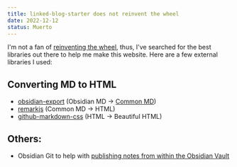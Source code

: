 ```yaml
---
title: linked-blog-starter does not reinvent the wheel
date: 2022-12-12
status: Muerto
---
```


I'm not a fan of [reinventing the wheel](reinventing-the-wheel.md), thus, I've searched for the best libraries out there to help me make this website. Here are a few external libraries I used:

## Converting MD to HTML

* [obsidian-export](https://github.com/zoni/obsidian-export) (Obsidian MD -> [Common MD](https://commonmark.org/))
* [remarkjs](https://github.com/remarkjs/remark) (Common MD -> HTML)
* [github-markdown-css](https://github.com/sindresorhus/github-markdown-css) (HTML -> Beautiful HTML)

## Others:

* Obsidian Git to help with [publishing notes from within the Obsidian Vault](connect-obsidian-vault-with-github.md)
